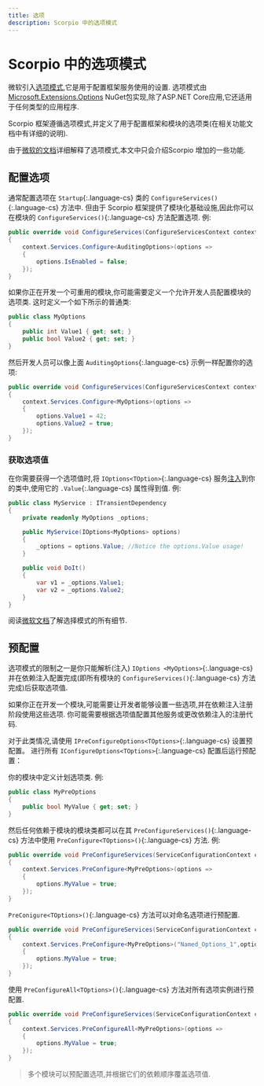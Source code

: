 ```yaml
---
title: 选项
description: Scorpio 中的选项模式
---
```

# Scorpio 中的选项模式

微软引入[选项模式](https://docs.microsoft.com/zh-cn/aspnet/core/fundamentals/configuration/options),它是用于配置框架服务使用的设置. 选项模式由[Microsoft.Extensions.Options](https://www.nuget.org/packages/Microsoft.Extensions.Options) NuGet包实现,除了ASP.NET Core应用,它还适用于任何类型的应用程序.

Scorpio 框架遵循选项模式,并定义了用于配置框架和模块的选项类(在相关功能文档中有详细的说明).

由于[微软的文档](https://docs.microsoft.com/zh-cn/aspnet/core/fundamentals/configuration/options)详细解释了选项模式,本文中只会介绍Scorpio 增加的一些功能.

## 配置选项

通常配置选项在 `Startup`{:.language-cs} 类的 `ConfigureServices()`{:.language-cs} 方法中. 但由于 Scorpio 框架提供了模块化基础设施,因此你可以在模块的 `ConfigureServices()`{:.language-cs} 方法配置选项. 例:

``` cs
public override void ConfigureServices(ConfigureServicesContext context)
{
    context.Services.Configure<AuditingOptions>(options =>
    {
        options.IsEnabled = false;
    });
}
```

如果你正在开发一个可重用的模块,你可能需要定义一个允许开发人员配置模块的选项类. 这时定义一个如下所示的普通类:

``` cs
public class MyOptions
{
    public int Value1 { get; set; }
    public bool Value2 { get; set; }
}
```

然后开发人员可以像上面 `AuditingOptions`{:.language-cs} 示例一样配置你的选项:

``` cs
public override void ConfigureServices(ConfigureServicesContext context)
{
    context.Services.Configure<MyOptions>(options =>
    {
        options.Value1 = 42;
        options.Value2 = true;
    });
}
```

### 获取选项值

在你需要获得一个选项值时,将 `IOptions<TOption>`{:.language-cs} 服务[注入](Dependency-Injection)到你的类中,使用它的 `.Value`{:.language-cs} 属性得到值. 例:

``` cs
public class MyService : ITransientDependency
{
    private readonly MyOptions _options;

    public MyService(IOptions<MyOptions> options)
    {
        _options = options.Value; //Notice the options.Value usage!
    }

    public void DoIt()
    {
        var v1 = _options.Value1;
        var v2 = _options.Value2;
    }
}
```

阅读[微软文档](https://docs.microsoft.com/en-us/aspnet/core/fundamentals/configuration/options)了解选择模式的所有细节.

## 预配置

选项模式的限制之一是你只能解析(注入) `IOptions <MyOptions>`{:.language-cs} 并在依赖注入配置完成(即所有模块的 `ConfigureServices()`{:.language-cs} 方法完成)后获取选项值.

如果你正在开发一个模块,可能需要让开发者能够设置一些选项,并在依赖注入注册阶段使用这些选项. 你可能需要根据选项值配置其他服务或更改依赖注入的注册代码.

对于此类情况,请使用 `IPreConfigureOptions<TOptions>`{:.language-cs} 设置预配置。 进行所有 `IConfigureOptions<TOptions>`{:.language-cs} 配置后运行预配置：

你的模块中定义计划选项类. 例:
``` cs
public class MyPreOptions
{
    public bool MyValue { get; set; }
}
```
然后任何依赖于模块的模块类都可以在其 `PreConfigureServices()`{:.language-cs} 方法中使用 `PreConfigure<TOptions>()`{:.language-cs} 方法. 例:
``` cs
public override void PreConfigureServices(ServiceConfigurationContext context)
{
    context.Services.PreConfigure<MyPreOptions>(options =>
    {
        options.MyValue = true;
    });
}
```
`PreConigure<TOptions>()`{:.language-cs} 方法可以对命名选项进行预配置.
``` cs
public override void PreConfigureServices(ServiceConfigurationContext context)
{
    context.Services.PreConfigure<MyPreOptions>("Named_Options_1",options =>
    {
        options.MyValue = true;
    });
}
```

使用 `PreConfigureAll<TOptions>()`{:.language-cs} 方法对所有选项实例进行预配置.
``` cs
public override void PreConfigureServices(ServiceConfigurationContext context)
{
    context.Services.PreConfigureAll<MyPreOptions>(options =>
    {
        options.MyValue = true;
    });
}
```


>多个模块可以预配置选项,并根据它们的依赖顺序覆盖选项值.